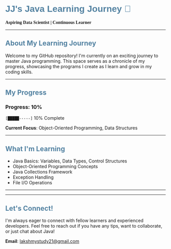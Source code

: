 # <span style="color:#5382a1; font-family:Arial;">JJ's Java Learning Journey 🎯</span>

**<span style="font-family:Georgia;">Aspiring Data Scientist | Continuous Learner</span>**

---

## <span style="color:#5382a1;">About My Learning Journey</span>
Welcome to my GitHub repository! I'm currently on an exciting journey to master Java programming. This space serves as a chronicle of my progress, showcasing the programs I create as I learn and grow in my coding skills.

---

## <span style="color:#5382a1;">My Progress</span>
### Progress: 10%

`[█████-----]` 10% Complete


**Current Focus**: Object-Oriented Programming, Data Structures

---

## <span style="color:#5382a1;">What I'm Learning</span>
- Java Basics: Variables, Data Types, Control Structures
- Object-Oriented Programming Concepts
- Java Collections Framework
- Exception Handling
- File I/O Operations

---


---

## <span style="color:#5382a1;">Let's Connect!</span>
I'm always eager to connect with fellow learners and experienced developers. Feel free to reach out if you have any tips, want to collaborate, or just chat about Java!

**Email**: [lakshmystudy21@gmail.com](mailto:lakshmystudy21@gmail.com)
